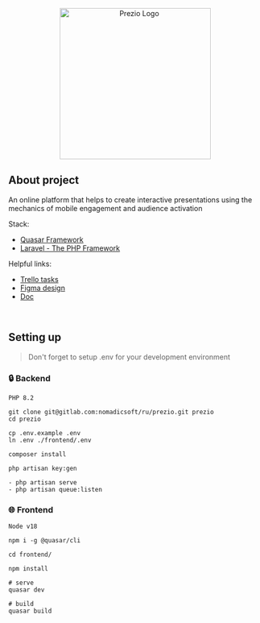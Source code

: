 <p align="center"><a href="https://prezio.com" target="_blank"><img src="https://i.imgur.com/SGB13km.png" width="300" alt="Prezio Logo"></a></p>

## About project

An online platform that helps to create interactive presentations using
the mechanics of mobile engagement and audience activation

Stack:
- [Quasar Framework](https://quasar.dev/)
- [Laravel - The PHP Framework](https://laravel.com/)


Helpful links:
- [Trello tasks](https://trello.com/b/uPN6x14I/prezio)
- [Figma design](https://www.figma.com/file/1C8H55WvAZWarn3oSsQUzp/Prezio?type=design&mode=design)
- [Doc](https://trello.com/c/8OE5yfdG/1-%D1%82%D0%B7)

<br/>

## Setting up

> Don't forget to setup .env for your development environment

### 🔒️ Backend

```
PHP 8.2

git clone git@gitlab.com:nomadicsoft/ru/prezio.git prezio
cd prezio

cp .env.example .env
ln .env ./frontend/.env

composer install

php artisan key:gen

- php artisan serve
- php artisan queue:listen
```

### 🌐 Frontend

```
Node v18

npm i -g @quasar/cli

cd frontend/

npm install

# serve
quasar dev

# build
quasar build
```
